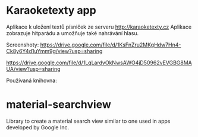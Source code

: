 
# Karaoketexty app
Aplikace k uložení textů písniček ze serveru http://karaoketexty.cz Aplikace zobrazuje hitparádu a umožňuje také nahrávání hlasu.

Screenshoty:
https://drive.google.com/file/d/1KsFnZru2MKgHdw7Hn4-Ck8y6Y4d1uYmm9g/view?usp=sharing

https://drive.google.com/file/d/1LqLardvOkNwsAWO4jD50962vEVGBG8MAUA/view?usp=sharing

Používaná knihovna:
# material-searchview
Library to create a material search view similar to one used in apps developed by Google Inc. 
